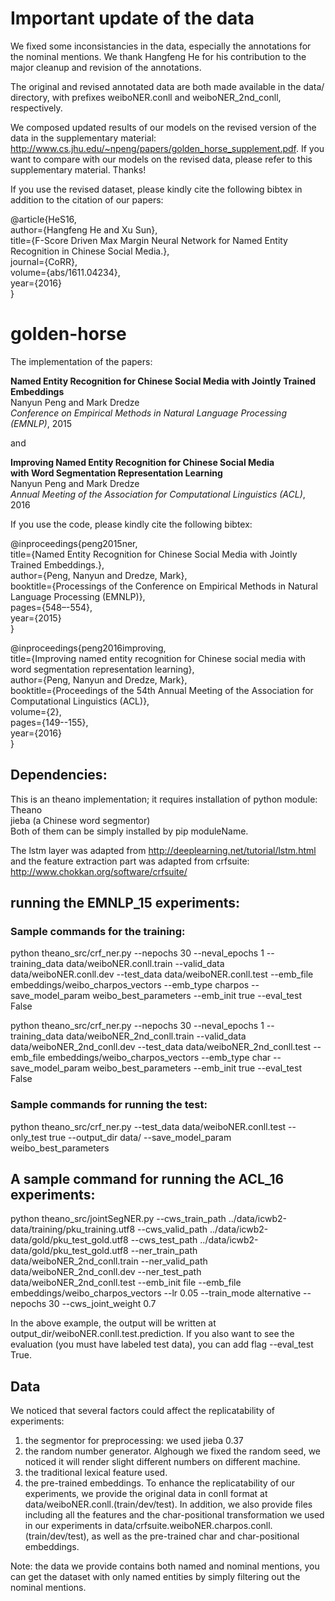 # Important update of the data

We fixed some inconsistancies in the data, especially the annotations for the nominal mentions.
We thank Hangfeng He for his contribution to the major cleanup and revision of the annotations.

The original and revised annotated data are both made available in the data/ directory, with prefixes weiboNER.conll and weiboNER_2nd_conll, respectively.

We composed updated results of our models on the revised version of the data in the supplementary material: http://www.cs.jhu.edu/~npeng/papers/golden_horse_supplement.pdf. If you want to compare with our models on the revised data, please refer to this supplementary material. Thanks! 

If you use the revised dataset, please kindly cite the following bibtex in addition to the citation of our papers:

@article{HeS16,  
author={Hangfeng He and Xu Sun},  
title={F-Score Driven Max Margin Neural Network for Named Entity Recognition in Chinese Social Media.},  
journal={CoRR},  
volume={abs/1611.04234},  
year={2016}  
}

# golden-horse

The implementation of the papers:

**Named Entity Recognition for Chinese Social Media with Jointly Trained Embeddings**  
Nanyun Peng and Mark Dredze  
*Conference on Empirical Methods in Natural Language Processing (EMNLP)*, 2015  

and  

**Improving Named Entity Recognition for Chinese Social Media  
with Word Segmentation Representation Learning**  
Nanyun Peng and Mark Dredze  
*Annual Meeting of the Association for Computational Linguistics (ACL)*, 2016  

If you use the code, please kindly cite the following bibtex:

@inproceedings{peng2015ner,  
title={Named Entity Recognition for Chinese Social Media with Jointly Trained Embeddings.},  
author={Peng, Nanyun and Dredze, Mark},  
booktitle={Processings of the Conference on Empirical Methods in Natural Language Processing (EMNLP)},  
pages={548–-554},  
year={2015}  
}  

@inproceedings{peng2016improving,  
title={Improving named entity recognition for Chinese social media with word segmentation representation learning},  
author={Peng, Nanyun and Dredze, Mark},  
booktitle={Proceedings of the 54th Annual Meeting of the Association for Computational Linguistics (ACL)},  
volume={2},  
pages={149--155},  
year={2016}  
}  

## Dependencies:
This is an theano implementation; it requires installation of python module:  
Theano  
jieba (a Chinese word segmentor)  
Both of them can be simply installed by pip moduleName.

The lstm layer was adapted from http://deeplearning.net/tutorial/lstm.html and the feature extraction part was adapted from crfsuite: http://www.chokkan.org/software/crfsuite/

## running the EMNLP_15 experiments:
### Sample commands for the training:
python theano_src/crf_ner.py --nepochs 30 --neval_epochs 1 --training_data data/weiboNER.conll.train --valid_data data/weiboNER.conll.dev --test_data data/weiboNER.conll.test --emb_file embeddings/weibo_charpos_vectors --emb_type charpos --save_model_param weibo_best_parameters --emb_init true --eval_test False  

python theano_src/crf_ner.py --nepochs 30 --neval_epochs 1 --training_data data/weiboNER_2nd_conll.train --valid_data data/weiboNER_2nd_conll.dev --test_data data/weiboNER_2nd_conll.test --emb_file embeddings/weibo_charpos_vectors --emb_type char --save_model_param weibo_best_parameters --emb_init true --eval_test False

### Sample commands for running the test:
python theano_src/crf_ner.py --test_data data/weiboNER.conll.test --only_test true --output_dir data/ --save_model_param weibo_best_parameters

## A sample command for running the ACL_16 experiments:
python theano_src/jointSegNER.py --cws_train_path ../data/icwb2-data/training/pku_training.utf8 --cws_valid_path ../data/icwb2-data/gold/pku_test_gold.utf8 --cws_test_path ../data/icwb2-data/gold/pku_test_gold.utf8 --ner_train_path data/weiboNER_2nd_conll.train --ner_valid_path data/weiboNER_2nd_conll.dev --ner_test_path data/weiboNER_2nd_conll.test --emb_init file --emb_file embeddings/weibo_charpos_vectors  --lr 0.05 --train_mode alternative --nepochs 30 --cws_joint_weight 0.7  

In the above example, the output will be written at output_dir/weiboNER.conll.test.prediction. If you also want to see the evaluation (you must have labeled test data), you can add flag --eval_test True.


## Data
We noticed that several factors could affect the replicatability of experiments:  
1. the segmentor for preprocessing: we used jieba 0.37   
2. the random number generator. Alghough we fixed the random seed, we noticed it will render slight different numbers on different machine.  
3. the traditional lexical feature used.  
4. the pre-trained embeddings.
To enhance the replicatability of our experiments, we provide the original data in conll format at data/weiboNER.conll.(train/dev/test). In addition, we also provide files including all the features and the char-positional transformation we used in our experiments in data/crfsuite.weiboNER.charpos.conll.(train/dev/test), as well as the pre-trained char and char-positional embeddings.

Note: the data we provide contains both named and nominal mentions, you can get the dataset with only named entities by simply filtering out the nominal mentions.
